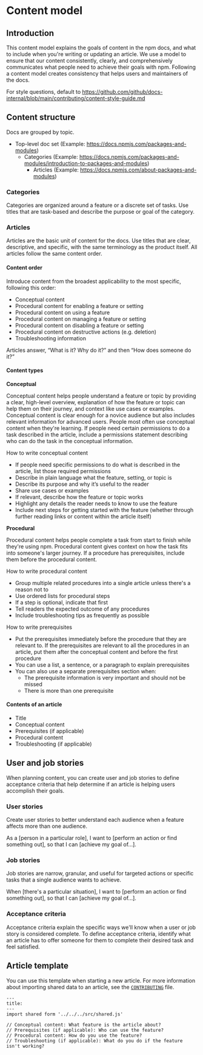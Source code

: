 # Content model
## Introduction
This content model explains the goals of content in the npm docs, and what to include when you're writing or updating an article. We use a model to ensure that our content consistently, clearly, and comprehensively communicates what people need to achieve their goals with npm.
Following a content model creates consistency that helps users and maintainers of the docs.

For style questions, default to https://github.com/github/docs-internal/blob/main/contributing/content-style-guide.md

## Content structure
Docs are grouped by topic.
* Top-level doc set (Example: https://docs.npmjs.com/packages-and-modules)
	* Categories (Example: https://docs.npmjs.com/packages-and-modules/introduction-to-packages-and-modules)
		* Articles (Example: https://docs.npmjs.com/about-packages-and-modules)

### Categories
Categories are organized around a feature or a discrete set of tasks. Use titles that are task-based and describe the purpose or goal of the category.

### Articles
Articles are the basic unit of content for the docs. Use titles that are clear, descriptive, and specific, with the same terminology as the product itself. All articles follow the same content order.

#### Content order
Introduce content from the broadest applicability to the most specific, following this order:

* Conceptual content
* Procedural content for enabling a feature or setting
* Procedural content on using a feature
* Procedural content on managing a feature or setting
* Procedural content on disabling a feature or setting
* Procedural content on destructive actions (e.g. deletion)
* Troubleshooting information

Articles answer, “What is it? Why do it?” and then “How does someone do it?”

#### Content types

**Conceptual**

Conceptual content helps people understand a feature or topic by providing a clear, high-level overview, explanation of how the feature or topic can help them on their journey, and context like use cases or examples. Conceptual content is clear enough for a novice audience but also includes relevant information for advanced users. People most often use conceptual content when they're learning.
If people need certain permissions to do a task described in the article, include a permissions statement describing who can do the task in the conceptual information.

How to write conceptual content
* If people need specific permissions to do what is described in the article, list those required permissions
* Describe in plain language what the feature, setting, or topic is
* Describe its purpose and why it’s useful to the reader
* Share use cases or examples
* If relevant, describe how the feature or topic works
* Highlight any details the reader needs to know to use the feature
* Include next steps for getting started with the feature (whether through further reading links or content within the article itself)

**Procedural**

Procedural content helps people complete a task from start to finish while they're using npm. Procedural content gives context on how the task fits into someone's larger journey. If a procedure has prerequisites, include them before the procedural content.

How to write procedural content
* Group multiple related procedures into a single article unless there's a reason not to
* Use ordered lists for procedural steps
* If a step is optional, indicate that first
* Tell readers the expected outcome of any procedures
* Include troubleshooting tips as frequently as possible

How to write prerequisites
* Put the prerequisites immediately before the procedure that they are relevant to. If the prerequisites are relevant to all the procedures in an article, put them after the conceptual content and before the first procedure
* You can use a list, a sentence, or a paragraph to explain prerequisites
* You can also use a separate prerequisites section when:
	* The prerequisite information is very important and should not be missed
	* There is more than one prerequisite

#### Contents of an article
* Title
* Conceptual content
* Prerequisites (if applicable)
* Procedural content
* Troubleshooting (if applicable)

## User and job stories
When planning content, you can create user and job stories to define acceptance criteria that help determine if an article is helping users accomplish their goals.

### User stories
Create user stories to better understand each audience when a feature affects more than one audience.

As a [person in a particular role], I want to [perform an action or find something out], so that I can [achieve my goal of...].

### Job stories
Job stories are narrow, granular, and useful for targeted actions or specific tasks that a single audience wants to achieve.

When [there's a particular situation], I want to [perform an action or find something out], so that I can [achieve my goal of...].

### Acceptance criteria
Acceptance criteria explain the specific ways we'll know when a user or job story is considered complete. To define acceptance criteria, identify what an article has to offer someone for them to complete their desired task and feel satisfied.

## Article template

You can use this template when starting a new article. For more information about importing shared data to an article, see the [`CONTRIBUTING`](https://github.com/npm/documentation/blob/main/CONTRIBUTING.md#shared-content) file.

```
---
title:
---
import shared form '../../../src/shared.js'

// Conceptual content: What feature is the article about?
// Prerequisites (if applicable): Who can use the feature?
// Procedural content: How do you use the feature?
// Troubleshooting (if applicable): What do you do if the feature isn't working?
```
